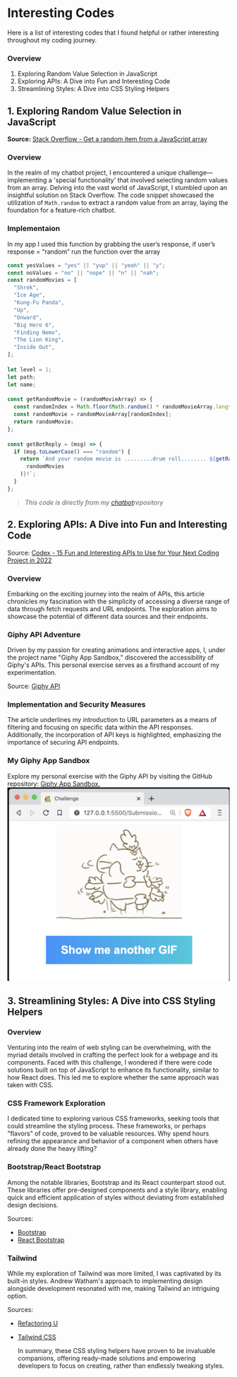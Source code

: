 # Interesting Codes

Here is a list of interesting codes that I found helpful or rather interesting throughout my coding journey.

### Overview

1. Exploring Random Value Selection in JavaScript
2. Exploring APIs: A Dive into Fun and Interesting Code
3. Streamlining Styles: A Dive into CSS Styling Helpers

## 1. Exploring Random Value Selection in JavaScript

**Source:** [Stack Overflow - Get a random item from a JavaScript array](https://stackoverflow.com/questions/5915096/get-a-random-item-from-a-javascript-array)

### Overview

In the realm of my chatbot project, I encountered a unique challenge—implementing a 'special functionality' that involved selecting random values from an array. Delving into the vast world of JavaScript, I stumbled upon an insightful solution on Stack Overflow. The code snippet showcased the utilization of `Math.random` to extract a random value from an array, laying the foundation for a feature-rich chatbot.

### Implementaion

In my app I used this function by grabbing the user’s response, if user’s response = “random” run the function over the array

```javascript
const yesValues = "yes" || "yup" || "yeah" || "y";
const noValues = "no" || "nope" || "n" || "nah";
const randomMovies = [
  "Shrek",
  "Ice Age",
  "Kung-Fu Panda",
  "Up",
  "Onward",
  "Big Hero 6",
  "Finding Nemo",
  "The Lion King",
  "Inside Out",
];

let level = 1;
let path;
let name;

const getRandomMovie = (randomMovieArray) => {
  const randomIndex = Math.floor(Math.random() * randomMovieArray.length);
  const randomMovie = randomMovieArray[randomIndex];
  return randomMovie;
};

const getBotReply = (msg) => {
  if (msg.toLowerCase() === "random") {
    return `And your random movie is .........drum roll........ ${getRandomMovie(
      randomMovies
    )}!`;
  }
};
```

> _This code is directly from my [chatbot](https://github.com/Kahayla/build-a-chatbot/blob/main/01-project---build-a-chatbot-Kahayla-main%202/Submission/script.js)repository_

## 2. Exploring APIs: A Dive into Fun and Interesting Code

Source: [Codex - 15 Fun and Interesting APIs to Use for Your Next Coding Project in 2022](https://medium.com/codex/15-fun-and-interesting-apis-to-use-for-your-next-coding-project-in-2022-86a4ff3a2742)

### Overview

Embarking on the exciting journey into the realm of APIs, this article chronicles my fascination with the simplicity of accessing a diverse range of data through fetch requests and URL endpoints. The exploration aims to showcase the potential of different data sources and their endpoints.

### Giphy API Adventure

Driven by my passion for creating animations and interactive apps, I, under the project name "Giphy App Sandbox," discovered the accessibility of Giphy's APIs. This personal exercise serves as a firsthand account of my experimentation.

Source: [Giphy API](https://developers.giphy.com/)

### Implementation and Security Measures

The article underlines my introduction to URL parameters as a means of filtering and focusing on specific data within the API responses. Additionally, the incorporation of API keys is highlighted, emphasizing the importance of securing API endpoints.

### My Giphy App Sandbox

Explore my personal exercise with the Giphy API by visiting the GitHub repository: [Giphy App Sandbox.](https://github.com/Kahayla/giphy-api-sandbox)
![giphy API exercise](images/Giphyapi.png)

## 3. Streamlining Styles: A Dive into CSS Styling Helpers

### Overview

Venturing into the realm of web styling can be overwhelming, with the myriad details involved in crafting the perfect look for a webpage and its components. Faced with this challenge, I wondered if there were code solutions built on top of JavaScript to enhance its functionality, similar to how React does. This led me to explore whether the same approach was taken with CSS.

### CSS Framework Exploration

I dedicated time to exploring various CSS frameworks, seeking tools that could streamline the styling process. These frameworks, or perhaps "flavors" of code, proved to be valuable resources. Why spend hours refining the appearance and behavior of a component when others have already done the heavy lifting?

### Bootstrap/React Bootstrap

Among the notable libraries, Bootstrap and its React counterpart stood out. These libraries offer pre-designed components and a style library, enabling quick and efficient application of styles without deviating from established design decisions.

Sources:

- [Bootstrap](https://getbootstrap.com/)
- [React Bootstrap](https://react-bootstrap.netlify.app/)

### Tailwind

While my exploration of Tailwind was more limited, I was captivated by its built-in styles. Andrew Watham's approach to implementing design alongside development resonated with me, making Tailwind an intriguing option.

Sources:

- [Refactoring U](https://www.refactoringui.com/)
- [Tailwind CSS](https://tailwindcss.com/)

  In summary, these CSS styling helpers have proven to be invaluable companions, offering ready-made solutions and empowering developers to focus on creating, rather than endlessly tweaking styles.
